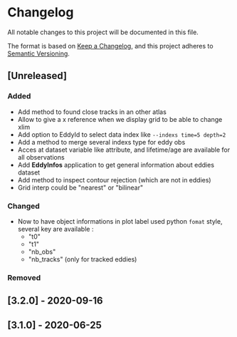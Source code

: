# Changelog

All notable changes to this project will be documented in this file.

The format is based on [Keep a Changelog](https://keepachangelog.com/en),
and this project adheres to [Semantic Versioning](https://semver.org/spec/v2.0.0.html).

## [Unreleased]

### Added
- Add method to found close tracks in an other atlas
- Allow to give a x reference when we display grid to be able to change xlim
- Add option to EddyId to select data index like `--indexs time=5 depth=2`
- Add a method to merge several indexs type for eddy obs
- Acces at dataset variable like attribute, and lifetime/age are available for all observations
- Add **EddyInfos** application to get general information about eddies dataset
- Add method to inspect contour rejection (which are not in eddies)
- Grid interp could be "nearest" or "bilinear" 
### Changed
- Now to have object informations in plot label used python ```fomat``` style, several key are available : 
    - "t0"
    - "t1"
    - "nb_obs"
    - "nb_tracks" (only for tracked eddies)
### Removed


## [3.2.0] - 2020-09-16

## [3.1.0] - 2020-06-25
